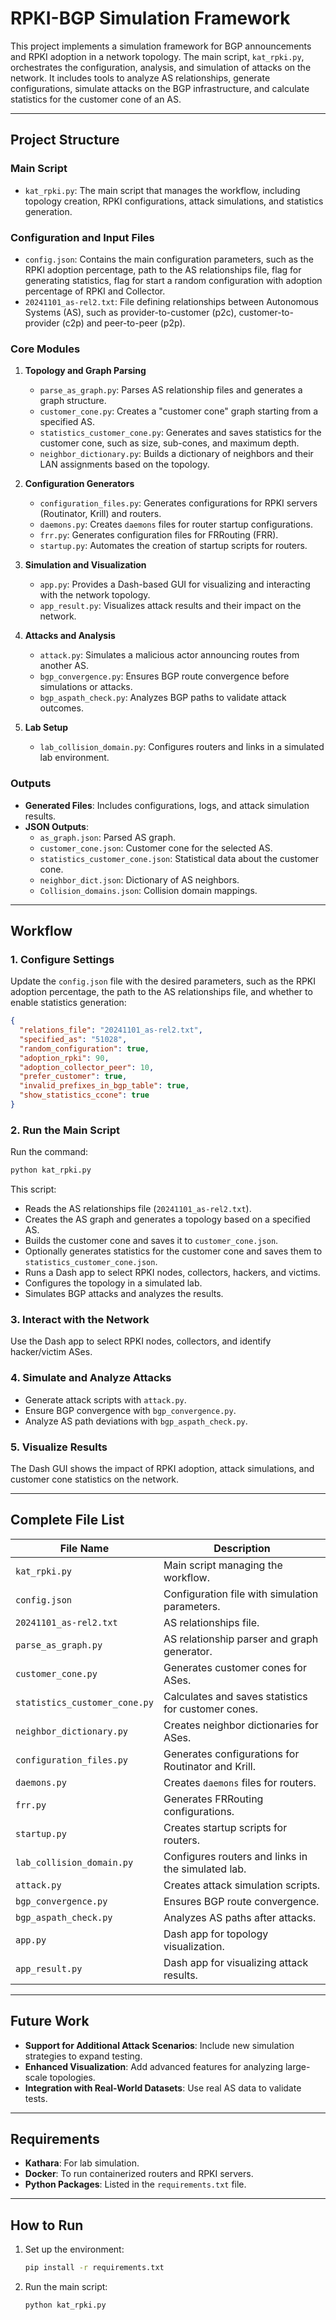 # RPKI-BGP Simulation Framework

This project implements a simulation framework for BGP announcements and RPKI adoption in a network topology. The main script, `kat_rpki.py`, orchestrates the configuration, analysis, and simulation of attacks on the network. It includes tools to analyze AS relationships, generate configurations, simulate attacks on the BGP infrastructure, and calculate statistics for the customer cone of an AS.

---

## Project Structure

### Main Script

- `kat_rpki.py`: The main script that manages the workflow, including topology creation, RPKI configurations, attack simulations, and statistics generation.

### Configuration and Input Files

- `config.json`: Contains the main configuration parameters, such as the RPKI adoption percentage, path to the AS relationships file, flag for generating statistics, flag for start a random configuration with adoption percentage of RPKI and Collector.
- `20241101_as-rel2.txt`: File defining relationships between Autonomous Systems (AS), such as provider-to-customer (p2c), customer-to-provider (c2p) and peer-to-peer (p2p).

### Core Modules

1. **Topology and Graph Parsing**

   - `parse_as_graph.py`: Parses AS relationship files and generates a graph structure.
   - `customer_cone.py`: Creates a "customer cone" graph starting from a specified AS.
   - `statistics_customer_cone.py`: Generates and saves statistics for the customer cone, such as size, sub-cones, and maximum depth.
   - `neighbor_dictionary.py`: Builds a dictionary of neighbors and their LAN assignments based on the topology.

2. **Configuration Generators**

   - `configuration_files.py`: Generates configurations for RPKI servers (Routinator, Krill) and routers.
   - `daemons.py`: Creates `daemons` files for router startup configurations.
   - `frr.py`: Generates configuration files for FRRouting (FRR).
   - `startup.py`: Automates the creation of startup scripts for routers.

3. **Simulation and Visualization**

   - `app.py`: Provides a Dash-based GUI for visualizing and interacting with the network topology.
   - `app_result.py`: Visualizes attack results and their impact on the network.

4. **Attacks and Analysis**

   - `attack.py`: Simulates a malicious actor announcing routes from another AS.
   - `bgp_convergence.py`: Ensures BGP route convergence before simulations or attacks.
   - `bgp_aspath_check.py`: Analyzes BGP paths to validate attack outcomes.

5. **Lab Setup**

   - `lab_collision_domain.py`: Configures routers and links in a simulated lab environment.

### Outputs

- **Generated Files**: Includes configurations, logs, and attack simulation results.
- **JSON Outputs**:
  - `as_graph.json`: Parsed AS graph.
  - `customer_cone.json`: Customer cone for the selected AS.
  - `statistics_customer_cone.json`: Statistical data about the customer cone.
  - `neighbor_dict.json`: Dictionary of AS neighbors.
  - `Collision_domains.json`: Collision domain mappings.

---

## Workflow

### 1. Configure Settings

Update the `config.json` file with the desired parameters, such as the RPKI adoption percentage, the path to the AS relationships file, and whether to enable statistics generation:

```json
{
  "relations_file": "20241101_as-rel2.txt",
  "specified_as": "51028",
  "random_configuration": true,
  "adoption_rpki": 90,
  "adoption_collector_peer": 10,
  "prefer_customer": true,
  "invalid_prefixes_in_bgp_table": true,
  "show_statistics_ccone": true
}
```

### 2. Run the Main Script

Run the command:

```bash
python kat_rpki.py
```

This script:

- Reads the AS relationships file (`20241101_as-rel2.txt`).
- Creates the AS graph and generates a topology based on a specified AS.
- Builds the customer cone and saves it to `customer_cone.json`.
- Optionally generates statistics for the customer cone and saves them to `statistics_customer_cone.json`.
- Runs a Dash app to select RPKI nodes, collectors, hackers, and victims.
- Configures the topology in a simulated lab.
- Simulates BGP attacks and analyzes the results.

### 3. Interact with the Network

Use the Dash app to select RPKI nodes, collectors, and identify hacker/victim ASes.

### 4. Simulate and Analyze Attacks

- Generate attack scripts with `attack.py`.
- Ensure BGP convergence with `bgp_convergence.py`.
- Analyze AS path deviations with `bgp_aspath_check.py`.

### 5. Visualize Results

The Dash GUI shows the impact of RPKI adoption, attack simulations, and customer cone statistics on the network.

---

## Complete File List

| File Name                     | Description                                         |
| ----------------------------- | --------------------------------------------------- |
| `kat_rpki.py`                 | Main script managing the workflow.                  |
| `config.json`                 | Configuration file with simulation parameters.      |
| `20241101_as-rel2.txt`        | AS relationships file.                              |
| `parse_as_graph.py`           | AS relationship parser and graph generator.         |
| `customer_cone.py`            | Generates customer cones for ASes.                  |
| `statistics_customer_cone.py` | Calculates and saves statistics for customer cones. |
| `neighbor_dictionary.py`      | Creates neighbor dictionaries for ASes.             |
| `configuration_files.py`      | Generates configurations for Routinator and Krill.  |
| `daemons.py`                  | Creates `daemons` files for routers.                |
| `frr.py`                      | Generates FRRouting configurations.                 |
| `startup.py`                  | Creates startup scripts for routers.                |
| `lab_collision_domain.py`     | Configures routers and links in the simulated lab.  |
| `attack.py`                   | Creates attack simulation scripts.                  |
| `bgp_convergence.py`          | Ensures BGP route convergence.                      |
| `bgp_aspath_check.py`         | Analyzes AS paths after attacks.                    |
| `app.py`                      | Dash app for topology visualization.                |
| `app_result.py`               | Dash app for visualizing attack results.            |

---

## Future Work

- **Support for Additional Attack Scenarios**: Include new simulation strategies to expand testing.
- **Enhanced Visualization**: Add advanced features for analyzing large-scale topologies.
- **Integration with Real-World Datasets**: Use real AS data to validate tests.

---

## Requirements

- **Kathara**: For lab simulation.
- **Docker**: To run containerized routers and RPKI servers.
- **Python Packages**: Listed in the `requirements.txt` file.

---

## How to Run

1. Set up the environment:
   ```bash
   pip install -r requirements.txt
   ```
2. Run the main script:
   ```bash
   python kat_rpki.py
   ```